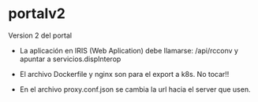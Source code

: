# portalv2
Version 2 del portal


- La aplicación en IRIS (Web Aplication) debe llamarse: /api/rcconv y apuntar a servicios.dispInterop

- El archivo Dockerfile y nginx son para el export a k8s. No tocar!!

- En el archivo proxy.conf.json se cambia la url hacia el server que usen.
